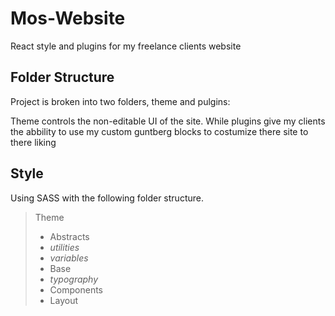 # Mos-Website
React style and plugins for my freelance clients website 

## Folder Structure

Project is broken into two folders, theme and pulgins:

Theme controls the non-editable UI of the site. While plugins give my clients the abbility to use my custom guntberg blocks to costumize there site to there liking

## Style

Using SASS with the following folder structure. 

> Theme
>  - Abstracts
>   - _utilities_
>   - _variables_
>  - Base
>   - _typography_
>  - Components
>  - Layout
